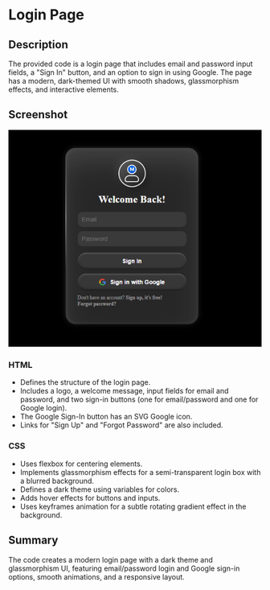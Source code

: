 # **Login Page**

## **Description**
The provided code is a login page that includes email and password input fields, a "Sign In" button, and an option to sign in using Google. The page has a modern, dark-themed UI with smooth shadows, glassmorphism effects, and interactive elements.

## **Screenshot**
![image](s01.png)

### **HTML**
- Defines the structure of the login page.
- Includes a logo, a welcome message, input fields for email and password, and two sign-in buttons (one for email/password and one for Google login).
- The Google Sign-In button has an SVG Google icon.
- Links for "Sign Up" and "Forgot Password" are also included.

### **CSS**
- Uses flexbox for centering elements.
- Implements glassmorphism effects for a semi-transparent login box with a blurred background.
- Defines a dark theme using variables for colors.
- Adds hover effects for buttons and inputs.
- Uses keyframes animation for a subtle rotating gradient effect in the background.

## **Summary**
The code creates a modern login page with a dark theme and glassmorphism UI, featuring email/password login and Google sign-in options, smooth animations, and a responsive layout.
